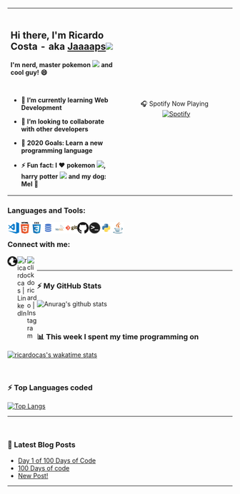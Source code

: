 <table width="100%"> 
  <tr>
  <td width="50%">
  &nbsp; <br> 
  
## Hi there, I'm Ricardo Costa - aka [Jaaaaps][website]<img src="https://media.giphy.com/media/hvRJCLFzcasrR4ia7z/giphy.gif" width="25px"></a>

<strong>I'm nerd, master pokemon <img src = "http://i.imgur.com/wFJgJO8.png" width= "20px"></a> and cool guy! :smile:

<br>


- 🌱 I’m currently learning Web Development 
- 👯 I’m looking to collaborate with other developers
- 🥅 2020 Goals: Learn a new programming language
- ⚡ Fun fact: I :heart: pokemon <img src="http://i.imgur.com/jee6nD3.png" width="19px"></a>, harry potter <img src="http://i.imgur.com/8sLXTMm.jpg" width="19px"></a> and my dog: Mel 🐶


  </td>
  <td width="50%">
<br><p align="center">       🎧 Spotify Now Playing
&nbsp; <br> [![Spotify](https://novatorem.ricardo-cas.vercel.app/api/spotify)](https://open.spotify.com/user/ricardo_cas)
 
</p>
  </td>
  </table>
  
### Languages and Tools:

[<img align="left" alt="Visual Studio Code" width="26px" src="https://raw.githubusercontent.com/github/explore/80688e429a7d4ef2fca1e82350fe8e3517d3494d/topics/visual-studio-code/visual-studio-code.png" />][website]
[<img align="left" alt="HTML5" width="26px" src="https://raw.githubusercontent.com/github/explore/80688e429a7d4ef2fca1e82350fe8e3517d3494d/topics/html/html.png" />][website]
[<img align="left" alt="CSS3" width="26px" src="https://raw.githubusercontent.com/github/explore/80688e429a7d4ef2fca1e82350fe8e3517d3494d/topics/css/css.png" />][website]
[<img align="left" alt="SQL" width="26px" src="https://raw.githubusercontent.com/github/explore/80688e429a7d4ef2fca1e82350fe8e3517d3494d/topics/sql/sql.png" />][website]
[<img align="left" alt="MySQL" width="26px" src="https://raw.githubusercontent.com/github/explore/80688e429a7d4ef2fca1e82350fe8e3517d3494d/topics/mysql/mysql.png" />][website]
[<img align="left" alt="Git" width="26px" src="https://raw.githubusercontent.com/github/explore/80688e429a7d4ef2fca1e82350fe8e3517d3494d/topics/git/git.png" />][website]
[<img align="left" alt="GitHub" width="26px" src="https://raw.githubusercontent.com/github/explore/78df643247d429f6cc873026c0622819ad797942/topics/github/github.png" />][website]
[<img align="left" alt="Terminal" width="26px" src="https://raw.githubusercontent.com/github/explore/80688e429a7d4ef2fca1e82350fe8e3517d3494d/topics/terminal/terminal.png" />][website]
[<img align="left" alt="Phyton" width="26px" src="https://raw.githubusercontent.com/github/explore/80688e429a7d4ef2fca1e82350fe8e3517d3494d/topics/python/python.png" />][website]
[<img align="left" alt="Java" width="26px" src="https://raw.githubusercontent.com/github/explore/80688e429a7d4ef2fca1e82350fe8e3517d3494d/topics/java/java.png" />][website]


<br />

### Connect with me:

[<img align="left" alt="ricardo.digital" width="22px" src="https://raw.githubusercontent.com/iconic/open-iconic/master/svg/globe.svg" />][website]
[<img align="left" alt="ricardocas | LinkedIn" width="22px" src="https://cdn.jsdelivr.net/npm/simple-icons@v3/icons/linkedin.svg" />][linkedin]
[<img align="left" alt="clickdoricardo | Instagram" width="22px" src="https://cdn.jsdelivr.net/npm/simple-icons@v3/icons/instagram.svg" />][instagram]
<!-- [<img align="left" alt="codeSTACKr | YouTube" width="22px" src="https://cdn.jsdelivr.net/npm/simple-icons@v3/icons/youtube.svg" />][youtube] -->
<!-- [<img align="left" alt="rcosta_digital | Twitter" width="22px" src="https://cdn.jsdelivr.net/npm/simple-icons@v3/icons/twitter.svg" />][twitter] -->


<br />

---

### :zap: **My GitHub Stats**

![Anurag's github stats](https://github-readme-stats-vert-iota.vercel.app/api?username=ricardo-cas&hide=contribs&theme=graywhite&count_private=true,prs)

<br />
<!-- Atividade da semana -->

### 📊 This week I spent my time programming on

[![ricardocas's wakatime stats](https://github-readme-stats-vert-iota.vercel.app/api/wakatime?username=ricardocas)](https://github.com/ricardo-cas/github-readme-stats)

<br />
<!-- Top linguagens utilizadas -->

### :zap: Top Languages coded

[![Top Langs](https://github-readme-stats-vert-iota.vercel.app/api/top-langs/?username=ricardo-cas)](https://github.com/ricardo-cas/github-readme-stats)

---
<br />


### 📕 Latest Blog Posts
<!-- BLOG-POST-LIST:START -->
- [Day 1 of 100 Days of Code](https://dev.to/ricardocas/day-1-of-100-days-of-code-537f)
- [100 Days of code](https://dev.to/ricardocas/100-days-of-code-547i)
- [New Post!](https://dev.to/ricardocas/new-post-4i3j)
<!-- BLOG-POST-LIST:END -->

---

[website]: http://www.ricardo.digital/
[twitter]: https://twitter.com/rcosta_digital
[instagram]: https://www.instagram.com/clickdoricardo/
[linkedin]: https://www.linkedin.com/in/ricardocas/
<!-- [youtube]: https://youtube.com/codeSTACKr -->